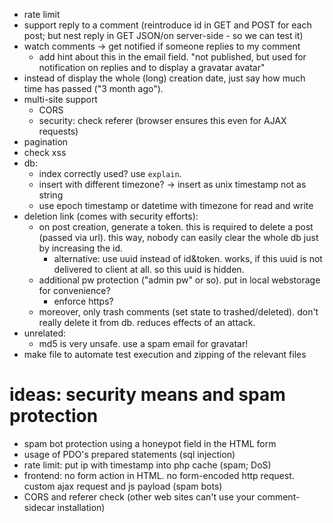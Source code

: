 - rate limit
- support reply to a comment (reintroduce id in GET and POST for each post; but nest reply in GET JSON/on server-side - so we can test it)
- watch comments -> get notified if someone replies to my comment
    - add hint about this in the email field. "not published, but used for notification on replies and to display a gravatar avatar"
- instead of display the whole (long) creation date, just say how much time has passed ("3 month ago"). 
- multi-site support
    - CORS
    - security: check referer (browser ensures this even for AJAX requests)
- pagination
- check xss 
- db:
    - index correctly used? use `explain`.
    - insert with different timezone? -> insert as unix timestamp not as string
    - use epoch timestamp or datetime with timezone for read and write
- deletion link (comes with security efforts): 
    - on post creation, generate a token. this is required to delete a post (passed via url). this way, nobody can easily clear the whole db just by increasing the id.
        - alternative: use uuid instead of id&token. works, if this uuid is not delivered to client at all. so this uuid is hidden.
    - additional pw protection ("admin pw" or so). put in local webstorage for convenience?
        - enforce https?
    - moreover, only trash comments (set state to trashed/deleted). don't really delete it from db. reduces effects of an attack.
- unrelated:
    - md5 is very unsafe. use a spam email for gravatar! 
- make file to automate test execution and zipping of the relevant files 

# ideas: security means and spam protection

- spam bot protection using a honeypot field in the HTML form
- usage of PDO's prepared statements (sql injection)
- rate limit: put ip with timestamp into php cache (spam; DoS)
- frontend: no form action in HTML. no form-encoded http request. custom ajax request and js payload (spam bots)
- CORS and referer check (other web sites can't use your comment-sidecar installation)